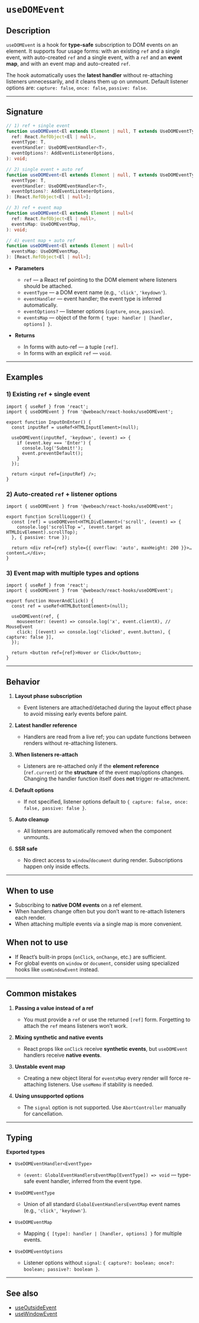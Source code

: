 # `useDOMEvent`

## Description

`useDOMEvent` is a hook for **type-safe** subscription to DOM events on an element. It supports four usage forms: with an existing `ref` and a single event, with auto-created `ref` and a single event, with a `ref` and an **event map**, and with an event map and auto-created `ref`.

The hook automatically uses the **latest handler** without re-attaching listeners unnecessarily, and it cleans them up on unmount. Default listener options are: `capture: false`, `once: false`, `passive: false`.

---

## Signature

```ts
// 1) ref + single event
function useDOMEvent<El extends Element | null, T extends UseDOMEventType>(
  ref: React.RefObject<El | null>,
  eventType: T,
  eventHandler: UseDOMEventHandler<T>,
  eventOptions?: AddEventListenerOptions,
): void;

// 2) single event + auto ref
function useDOMEvent<El extends Element | null, T extends UseDOMEventType>(
  eventType: T,
  eventHandler: UseDOMEventHandler<T>,
  eventOptions?: AddEventListenerOptions,
): [React.RefObject<El | null>];

// 3) ref + event map
function useDOMEvent<El extends Element | null>(
  ref: React.RefObject<El | null>,
  eventsMap: UseDOMEventMap,
): void;

// 4) event map + auto ref
function useDOMEvent<El extends Element | null>(
  eventsMap: UseDOMEventMap,
): [React.RefObject<El | null>];
```

- **Parameters**
   - `ref` — a React ref pointing to the DOM element where listeners should be attached.
   - `eventType` — a DOM event name (e.g., `'click'`, `'keydown'`).
   - `eventHandler` — event handler; the event type is inferred automatically.
   - `eventOptions?` — listener options (`capture`, `once`, `passive`).
   - `eventsMap` — object of the form `{ type: handler | [handler, options] }`.

- **Returns**
   - In forms with auto-ref — a tuple `[ref]`.
   - In forms with an explicit `ref` — `void`.

---

## Examples

### 1) Existing `ref` + single event

```tsx
import { useRef } from 'react';
import { useDOMEvent } from '@webeach/react-hooks/useDOMEvent';

export function InputOnEnter() {
  const inputRef = useRef<HTMLInputElement>(null);

  useDOMEvent(inputRef, 'keydown', (event) => {
    if (event.key === 'Enter') {
      console.log('Submit!');
      event.preventDefault();
    }
  });

  return <input ref={inputRef} />;
}
```

### 2) Auto-created `ref` + listener options

```tsx
import { useDOMEvent } from '@webeach/react-hooks/useDOMEvent';

export function ScrollLogger() {
  const [ref] = useDOMEvent<HTMLDivElement>('scroll', (event) => {
    console.log('scrollTop =', (event.target as HTMLDivElement).scrollTop);
  }, { passive: true });

  return <div ref={ref} style={{ overflow: 'auto', maxHeight: 200 }}>…content…</div>;
}
```

### 3) Event map with multiple types and options

```tsx
import { useRef } from 'react';
import { useDOMEvent } from '@webeach/react-hooks/useDOMEvent';

export function HoverAndClick() {
  const ref = useRef<HTMLButtonElement>(null);

  useDOMEvent(ref, {
    mouseenter: (event) => console.log('x', event.clientX), // MouseEvent
    click: [(event) => console.log('clicked', event.button), { capture: false }],
  });

  return <button ref={ref}>Hover or Click</button>;
}
```

---

## Behavior

1. **Layout phase subscription**
   - Event listeners are attached/detached during the layout effect phase to avoid missing early events before paint.

2. **Latest handler reference**
   - Handlers are read from a live ref; you can update functions between renders without re-attaching listeners.

3. **When listeners re-attach**
   - Listeners are re-attached only if the **element reference** (`ref.current`) or the **structure** of the event map/options changes. Changing the handler function itself does **not** trigger re-attachment.

4. **Default options**
   - If not specified, listener options default to `{ capture: false, once: false, passive: false }`.

5. **Auto cleanup**
   - All listeners are automatically removed when the component unmounts.

6. **SSR safe**
   - No direct access to `window`/`document` during render. Subscriptions happen only inside effects.

---

## When to use

- Subscribing to **native DOM events** on a ref element.
- When handlers change often but you don’t want to re-attach listeners each render.
- When attaching multiple events via a single map is more convenient.

## When **not** to use

- If React’s built-in props (`onClick`, `onChange`, etc.) are sufficient.
- For global events on `window` or `document`, consider using specialized hooks like `useWindowEvent` instead.

---

## Common mistakes

1. **Passing a value instead of a ref**
   - You must provide a `ref` or use the returned `[ref]` form. Forgetting to attach the `ref` means listeners won’t work.

2. **Mixing synthetic and native events**
   - React props like `onClick` receive **synthetic events**, but `useDOMEvent` handlers receive **native events**.

3. **Unstable event map**
   - Creating a new object literal for `eventsMap` every render will force re-attaching listeners. Use `useMemo` if stability is needed.

4. **Using unsupported options**
   - The `signal` option is not supported. Use `AbortController` manually for cancellation.

---

## Typing

**Exported types**

- `UseDOMEventHandler<EventType>`
   - `(event: GlobalEventHandlersEventMap[EventType]) => void` — type-safe event handler, inferred from the event type.

- `UseDOMEventType`
   - Union of all standard `GlobalEventHandlersEventMap` event names (e.g., `'click'`, `'keydown'`).

- `UseDOMEventMap`
   - Mapping `{ [type]: handler | [handler, options] }` for multiple events.

- `UseDOMEventOptions`
   - Listener options without `signal`: `{ capture?: boolean; once?: boolean; passive?: boolean }`.

---

## See also

- [useOutsideEvent](useOutsideEvent.md)
- [useWindowEvent](useWindowEvent.md)
